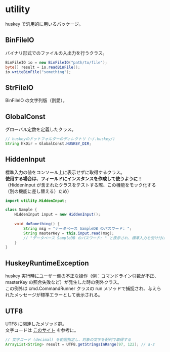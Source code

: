 # utility

huskey で汎用的に用いるパッケージ。

## BinFileIO

バイナリ形式でのファイルの入出力を行うクラス。

```java
BinFileIO io = new BinFileIO("path/to/file");
byte[] result = io.readBinFile();
io.writeBinFile("something");
```

## StrFileIO

BinFileIO の文字列版（割愛）。

## GlobalConst

グローバル定数を定義したクラス。

```java
// huskeyのドットフォルダーのディレクトリ (~/.huskey/)
String hkDir = GlobalConst.HUSKEY_DIR;
```

## HiddenInput

標準入力の値をコンソール上に表示せずに取得するクラス。  
**使用する場合は、フィールドにインスタンスを作成して使うように！**  
（HiddenInput が含まれたクラスをテストする際、この機能をモック化する（別の機能に差し替える）ため）

```java
import utility.HiddenInput;

class Sample {
    HiddenInput input = new HiddenInput();
    
    void doSomething() {
        String msg = "データベース SampleDB のパスワード: ";
        String masterKey = this.input.read(msg);
        // "データベース SampleDB のパスワード: " と表示され、標準入力を受け付ける
    }
}
```

## HuskeyRuntimeException

huskey 実行時にユーザー側の不正な操作（例：コマンドライン引数が不正、masterKey の照合失敗など）が発生した時の例外クラス。  
この例外は cmd.CommandRunner クラスの run メソッドで捕捉され、与えられたメッセージが標準エラーとして表示される。

## UTF8

UTF8 に関連したメソッド群。  
文字コードは [このサイト](https://utf8-chartable.de/unicode-utf8-table.pl?utf8=dec) を参考に。

```java
// 文字コード (decimal) を範囲指定し、対象の文字を配列で取得する
ArrayList<String> result = UTF8.getStringsInRange(97, 122); // a-z
```
